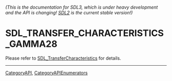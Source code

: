 ###### (This is the documentation for SDL3, which is under heavy development and the API is changing! [SDL2](https://wiki.libsdl.org/SDL2/) is the current stable version!)
# SDL_TRANSFER_CHARACTERISTICS_GAMMA28

Please refer to [SDL_TransferCharacteristics](SDL_TransferCharacteristics) for details.

----
[CategoryAPI](CategoryAPI), [CategoryAPIEnumerators](CategoryAPIEnumerators)

